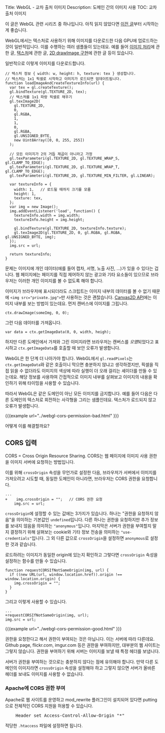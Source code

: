 Title: WebGL - 교차 출처 이미지
Description: 도메인 간의 이미지 사용
TOC: 교차 출처 이미지


이 글은 WebGL 관련 시리즈 중 하나입니다.
아직 읽지 않았다면 [이전 글](webgl-fundamentals.html)부터 시작하는 게 좋습니다.

WebGL에서는 텍스처로 사용하기 위해 이미지를 다운로드한 다음 GPU에 업로드하는 것이 일반적입니다.
이를 수행하는 여러 샘플들이 있는데요.
예를 들어 [이미지 처리](webgl-image-processing.html)에 관한 글, [텍스처](webgl-3d-textures.html)에 관한 글, [2D drawImage 구현](webgl-2d-drawimage.html)에 관한 글 등이 있습니다.

일반적으로 이렇게 이미지를 다운로드합니다.

    // 텍스처 정보 { width: w, height: h, texture: tex } 생성합니다.
    // 텍스처는 1x1 픽셀로 시작하고 이미지가 로드되면 업데이트됩니다.
    function loadImageAndCreateTextureInfo(url) {
      var tex = gl.createTexture();
      gl.bindTexture(gl.TEXTURE_2D, tex);
      // 텍스처를 1x1 파랑 픽셀로 채우기
      gl.texImage2D(
        gl.TEXTURE_2D,
        0,
        gl.RGBA,
        1,
        1,
        0,
        gl.RGBA,
        gl.UNSIGNED_BYTE,
        new Uint8Array([0, 0, 255, 255])
      );

      // 모든 이미지가 2의 거듭 제곱이 아니라고 가정
      gl.texParameteri(gl.TEXTURE_2D, gl.TEXTURE_WRAP_S, gl.CLAMP_TO_EDGE);
      gl.texParameteri(gl.TEXTURE_2D, gl.TEXTURE_WRAP_T, gl.CLAMP_TO_EDGE);
      gl.texParameteri(gl.TEXTURE_2D, gl.TEXTURE_MIN_FILTER, gl.LINEAR);

      var textureInfo = {
        width: 1,   // 로드될 때까지 크기를 모름
        height: 1,
        texture: tex,
      };
      var img = new Image();
      img.addEventListener('load', function() {
        textureInfo.width = img.width;
        textureInfo.height = img.height;

        gl.bindTexture(gl.TEXTURE_2D, textureInfo.texture);
        gl.texImage2D(gl.TEXTURE_2D, 0, gl.RGBA, gl.RGBA, gl.UNSIGNED_BYTE, img);
      });
      img.src = url;

      return textureInfo;
    }

문제는 이미지에 개인 데이터(에를 들어 캡차, 서명, 노출 사진, ...)가 있을 수 있다는 겁니다.
웹 페이지에는 페이지를 직접 제어하지 않는 광고와 기타 요소들이 있으므로 브라우저는 이러한 개인 이미지를 볼 수 없도록 해야 합니다.

이미지가 브라우저에 표시되더라도 스크립트는 이미지 내부의 데이터를 볼 수 없기 때문에 `<img src="private.jpg">`만 사용하는 것은 괜찮습니다.
[Canvas2D API](https://developer.mozilla.org/en-US/docs/Web/API/CanvasRenderingContext2D)에는 이미지 내부를 보는 방법이 있는데요.
먼저 캔버스에 이미지를 그립니다.

    ctx.drawImage(someImg, 0, 0);

그런 다음 데이터를 가져옵니다.

    var data = ctx.getImageData(0, 0, width, heigh);

하지만 다른 도메인에서 가져와 그린 이미지라면 브라우저는 캔버스를 *오염*되었다고 표시하고 `ctx.getImageData`를 호출할 때 보안 오류가 발생합니다.

WebGL은 한 단계 더 나아가야 합니다.
WebGL에서 `gl.readPixels`는 `ctx.getImageData`와 같은 호출이니 막으면 충분하지 않냐고 생각하겠지만, 픽셀을 직접 읽을 수 없더라도 이미지의 색상에 따라 실행이 더 오래 걸리는 셰이더를 만들 수 있는데요.
해당 정보를 사용하여 간접적으로 이미지 내부를 살펴보고 이미지의 내용을 확인하기 위해 타이밍을 사용할 수 있습니다.

따라서 WebGL은 같은 도메인이 아닌 모든 이미지를 금지합니다.
예를 들어 다음은 다른 도메인의 텍스처로 회전하는 사각형을 그리는 샘플인데요.
텍스처가 로드되지 않고 오류가 발생합니다.

{{{example url="../webgl-cors-permission-bad.html" }}}

어떻게 이를 해결할까요?

## CORS 입력

CORS = Cross Origin Resource Sharing.
CORS는 웹 페이지에 이미지 사용 권한을 이미지 서버에 요청하는 방법입니다.

이를 위해 `crossOrigin` 속성을 무언가로 설정한 다음, 브라우저가 서버에서 이미지를 가져오려고 시도할 때, 동일한 도메인이 아니라면, 브라우저는 CORS 권한을 요청합니다.

    ...
    +    img.crossOrigin = "";   // CORS 권한 요청
        img.src = url;

`crossOrigin`에 설정할 수 있는 값에는 3가지가 있습니다.
하나는 "권한을 요청하지 않음"을 의미하는 기본값인 `undefined`입니다.
다른 하나는 권한을 요청하지만 추가 정보를 보내지 않음을 의미하는 `"anonymous"`입니다.
마지막은 서버가 권한을 부여할지 말지 결정하기 위해 살펴보는 cookie와 기타 정보 전송을 의미하는 `"use-credentials"`입니다.
그 외 다른 값으로 `crossOrigin`을 설정하면 `anonymous`로 설정한 것과 같습니다.

로드하려는 이미지가 동일한 origin에 있는지 확인하고 그렇다면 `crossOrigin` 속성을 설정하는 함수를 만들 수 있습니다.

    function requestCORSIfNotSameOrigin(img, url) {
      if ((new URL(url, window.location.href)).origin !== window.location.origin) {
        img.crossOrigin = "";
      }
    }

그리고 이렇게 사용할 수 있습니다.

    ...
    +requestCORSIfNotSameOrigin(img, url);
    img.src = url;


{{{example url="../webgl-cors-permission-good.html" }}}

권한을 요청한다고 해서 권한이 부여되는 것은 아닙니다.
이는 서버에 따라 다른데요.
Github page, flickr.com, imgur.com 등은 권한을 부여하지만, 대부분의 웹 사이트는 그렇지 않습니다.
권한을 부여하기 위해 서버는 이미지를 보낼 때 특정 헤더를 보냅니다.

서버가 권한을 부여하는 것으로는 충분하지 않다는 점에 유의해야 합니다.
만약 다른 도메인의 이미지라면 `crossOrigin` 속성을 설정해야 하고 그렇지 않으면 서버가 올바른 헤더를 보내도 이미지를 사용할 수 없습니다.

<div class="webgl_bottombar">
<h3>Apache에 CORS 권한 부여</h3>
<p>Apache로 웹 사이트를 운영하고 mod_rewrite 플러그인이 설치되어 있다면 putting으로 전체적인 CORS 지원을 허용할 수 있습니다.</p>
<pre class="prettyprint">
    Header set Access-Control-Allow-Origin "*"
</pre>
<p>적당한 <code>.htaccess</code> 파일에 설정하면 됩니다.</p>
</div>

